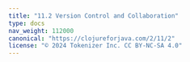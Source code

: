 ```yaml
---
title: "11.2 Version Control and Collaboration"
type: docs
nav_weight: 112000
canonical: "https://clojureforjava.com/2/11/2"
license: "© 2024 Tokenizer Inc. CC BY-NC-SA 4.0"
---
```

